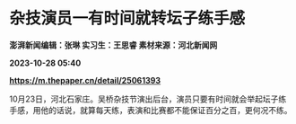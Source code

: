 # 杂技演员一有时间就转坛子练手感
**澎湃新闻编辑：张琳 实习生：王思睿 素材来源：河北新闻网**

**2023-10-28 05:40**

**https://m.thepaper.cn/detail/25061393**

10月23日，河北石家庄。吴桥杂技节演出后台，演员只要有时间就会举起坛子练手感，用他的话说，就算每天练，表演和比赛都不能保证百分之百，更何况不练。